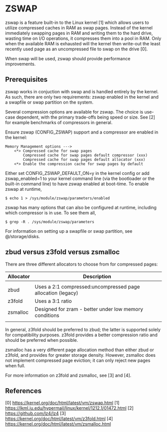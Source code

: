 ZSWAP
=====

zswap is a feature built-in to the Linux kernel [1] which allows users to 
utilize compressed caches in RAM as swap pages. Instead of the kernel 
immediately swapping pages in RAM and writing them to the hard drive, wasting 
time on I/O operations, it compresses them into a pool in RAM. Only when the 
available RAM is exhausted will the kernel then write-out the least recently 
used page as an uncompressed file to swap on the drive [0].

When swap will be used, zswap should provide performance improvements.

Prerequisites
-------------

zswap works in conjuction with swap and is handled entirely by the kernel. As
such, there are only two requirements: zswap enabled in the kernel and a
swapfile or swap partition on the system.

Several compression options are available for zswap. The choice is use-case
dependent, with the primary trade-offs being speed or size. See [2] for example
benchmarks of compressors in general.

Ensure zswap (CONFIG_ZSWAP) support and a compressor are enabled in the kernel:

    Memory Management options --->
        <*> Compressed cache for swap pages
            Compressed cache for swap pages default compressor (xxx)
            Compressed cache for swap pages default allocator (xxx)
        <*> Enable the compression cache for swap pages by default

Either set CONFIG_ZSWAP_DEFAULT_ON=y in the kernel config or add zswap_enabled=1
to your kernel command line (via the bootloader or the built-in command line) to
have zswap enabled at boot-time. To enable zswap at runtime,

    $ echo 1 > /sys/module/zswap/parameters/enabled

zswap has many options that can also be configured at runtime, including which
compressor is in use. To see them all, 

    $ grep -R . /sys/module/zswap/parameters

For information on setting up a swapfile or swap partition, see @/storage/disks.

zbud versus z3fold versus zsmalloc
----------------------------------

There are three different allocators to choose from for compressed pages:

| Allocator   | Description                                                    |
|-------------|----------------------------------------------------------------|
|             |                                                                |
| zbud        | Uses a 2:1 compressed:uncompressed page allocation (legacy)    |
| z3fold      | Uses a 3:1 ratio                                               |
| zsmalloc    | Designed for zram - better under low memory conditions         |
|             |                                                                |

In general, z3fold should be preferred to zbud; the latter is supported solely
for compatibility purposes. z3fold provides a better compression ratio and
should be preferred when possible. 

zsmalloc has a very different page allocation method than either zbud or z3fold,
and provides for greater storage density. However, zsmalloc does not implement
compressed page eviction; it can only reject new pages when full.

For more information on z3fold and zsmalloc, see [3] and [4].

References
----------

[0] https://kernel.org/doc/html/latest/vm/zswap.html
[1] https://lkml.iu.edu/hypermail/linux/kernel/1212.1/01472.html
[2] https://github.com/lz4/lz4
[3] https://kernel.org/doc/html/latest/vm/z3fold.html
[4] https://kernel.org/doc/html/latest/vm/zsmalloc.html
